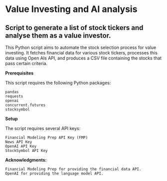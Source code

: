 # Value Investing and AI analysis

## **Script to generate a list of stock tickers and analyse them as a value investor.**

This Python script aims to automate the stock selection process for value investing. It fetches financial data for various stock tickers, processes this data using Open AIs API, and produces a CSV file containing the stocks that pass certain criteria. 

**Prerequisites**

This script requires the following Python packages:
```
pandas
requests
openai
concurrent.futures
stocksymbol
```


**Setup**

The script requires several API keys:
```
Financial Modeling Prep API Key (FMP)
News API Key
OpenAI API Key
StockSymbol API Key
```

**Acknowledgments:**
```
Financial Modeling Prep for providing the financial data API.
OpenAI for providing the language model API.
```

